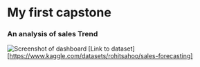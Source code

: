 # My first capstone
### An analysis of sales Trend
![Screenshot of dashboard](https://i.gyazo.com/7b9adabe6b9c8187a41462c501c6ad05.png)
[Link to dataset][https://www.kaggle.com/datasets/rohitsahoo/sales-forecasting]
